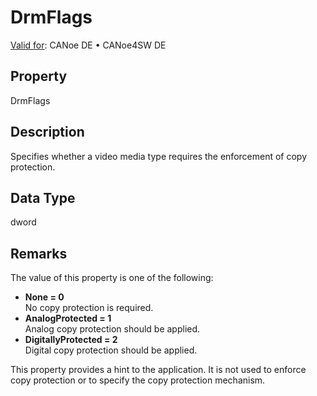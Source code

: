 # DrmFlags

[Valid for](../../../Shared/FeatureAvailability.md):  CANoe DE • CANoe4SW DE

## Property

DrmFlags

## Description

Specifies whether a video media type requires the enforcement of copy protection.

## Data Type

dword

## Remarks

The value of this property is one of the following:

- **None = 0**  
  No copy protection is required.
- **AnalogProtected = 1**  
  Analog copy protection should be applied.
- **DigitallyProtected = 2**  
  Digital copy protection should be applied.

This property provides a hint to the application. It is not used to enforce copy protection or to specify the copy protection mechanism.
